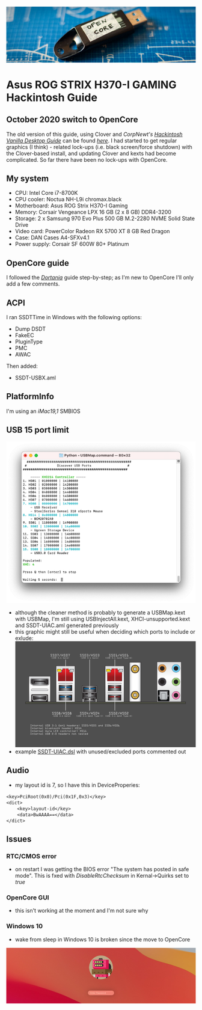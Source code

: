 ![Banner](https://raw.githubusercontent.com/Autocrit/Asus-ROG-STRIX-H370-I-GAMING-Hackintosh-Guide/master/images/banner4.jpg "Banner")

# Asus ROG STRIX H370-I GAMING Hackintosh Guide

## October 2020 switch to OpenCore
The old version of this guide, using Clover and *CorpNewt's [Hackintosh Vanilla Desktop Guide](https://hackintosh.gitbook.io/-r-hackintosh-vanilla-desktop-guide/)* can be found [*here*](README_OLD.md). I had started to get regular graphics (I think) - related lock-ups (i.e. black screen/force shutdown) with the Clover-based install, and updating Clover and kexts had become complicated. So far there have been no lock-ups with OpenCore. 

## My system
* CPU: Intel Core i7-8700K
* CPU cooler: Noctua NH-L9i chromax.black
* Motherboard: Asus ROG Strix H370-I Gaming
* Memory: Corsair Vengeance LPX 16 GB (2 x 8 GB) DDR4-3200
* Storage: 2 x Samsung 970 Evo Plus 500 GB M.2-2280 NVME Solid State Drive
* Video card: PowerColor Radeon RX 5700 XT 8 GB Red Dragon
* Case: DAN Cases A4-SFXv4.1
* Power supply: Corsair SF 600W 80+ Platinum

## OpenCore guide
I followed the [*Dortania*](https://dortania.github.io/OpenCore-Install-Guide/) guide step-by-step; as I'm new to OpenCore I'll only add a few comments.

## ACPI
I ran SSDTTime in Windows with the following options:
- Dump DSDT
- FakeEC
- PluginType
- PMC
- AWAC

Then added:
- SSDT-USBX.aml

## PlatformInfo
I'm using an *iMac19,1* SMBIOS

## USB 15 port limit
![USBMap](https://raw.githubusercontent.com/Autocrit/Asus-ROG-STRIX-H370-I-GAMING-Hackintosh-Guide/master/images/usb_map.png "USBMap")
- although the cleaner method is probably to generate a USBMap.kext with USBMap, I'm still using USBInjectAll.kext, XHCI-unsupported.kext and SSDT-UIAC.aml generated previously
- this graphic might still be useful when deciding which ports to include or exlude:
![Asus H370-I GAMING USB ports](https://raw.githubusercontent.com/Autocrit/Asus-ROG-STRIX-H370-I-GAMING-Hackintosh-Guide/master/images/asus-h370-i-gaming-usb-ports-2.png "Asus H370-I GAMING USB ports")
- example [SSDT-UIAC.dsl](https://github.com/Autocrit/Asus-ROG-STRIX-H370-I-GAMING-Hackintosh-Guide/blob/master/resources/SSDT-UIAC.dsl) with unused/excluded ports commented out

## Audio
- my layout id is 7, so I have this in DeviceProperies:
```
<key>PciRoot(0x0)/Pci(0x1F,0x3)</key>
<dict>
	<key>layout-id</key>
	<data>BwAAAA==</data>
</dict>
```

## Issues
### RTC/CMOS error
- on restart I was getting the BIOS error "The system has posted in safe mode". This is fxed with *DisableRtcChecksum* in Kernal->Quirks set to *true*

### OpenCore GUI
- this isn't working at the moment and I'm not sure why

### Windows 10
- wake from sleep in Windows 10 is broken since the move to OpenCore

![Big Sur](https://raw.githubusercontent.com/Autocrit/Asus-ROG-STRIX-H370-I-GAMING-Hackintosh-Guide/master/images/big_sur_banner.jpg "Big Sur")
